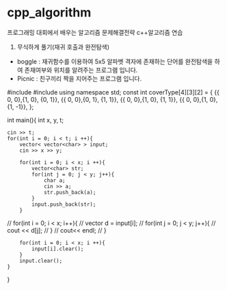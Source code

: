# cpp_algorithm

프로그래밍 대회에서 배우는 알고리즘 문제해결전략
c++알고리즘 연습

1. 무식하게 풀기(재귀 호출과 완전탐색)
- boggle : 
  재귀함수를 이용하여 5x5 알파벳 격자에 존재하는 단어를 완전탐색을 하여 존재여부와 위치를 알려주는 프로그램 입니다.
- Picnic : 
  친구끼리 짝을 지어주는 프로그램 입니다.


#include <iostream>
#include <vector>
using namespace std;
const int coverType[4][3][2] = {
	{{ 0, 0},{1, 0}, {0, 1}}, 
	{{ 0, 0},{0, 1}, {1, 1}},
	{{ 0, 0},{1, 0}, {1, 1}},
	{{ 0, 0},{1, 0}, {1, -1}},
};

int main(){
	int x, y, t;
	
	cin >> t;
	for(int i = 0; i < t; i ++){
		vector< vector<char> > input;
		cin >> x >> y;
		
		for(int i = 0; i < x; i ++){
			vector<char> str;
			for(int j = 0; j < y; j++){
				char a;
				cin >> a;
				str.push_back(a);
			}
			input.push_back(str);
		}
		
//		for(int i = 0; i < x; i++){
//			vector<char> d = input[i];
//			for(int j = 0; j < y; j++){
//				cout << d[j];
//			}
//			cout<< endl;
//		}
		
		for(int i = 0; i < x; i ++){
			input[i].clear();
		}
		input.clear();	
	}
}
